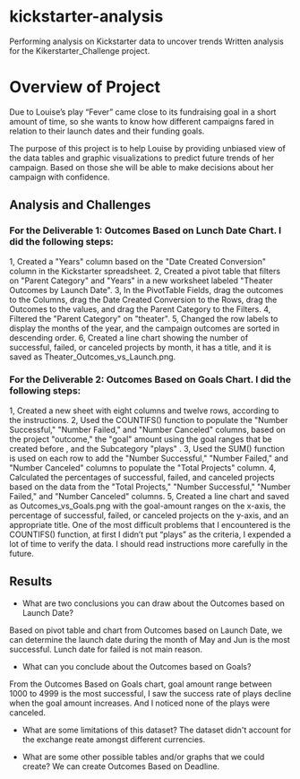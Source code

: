 # kickstarter-analysis
Performing analysis on Kickstarter data to uncover trends
Written analysis for the Kikerstarter_Challenge project.


# Overview of Project

Due to Louise’s play “Fever” came close to its fundraising goal in a short amount of time, so she wants to know how different campaigns fared in relation to their launch dates and their funding goals.

The purpose of this project is to help Louise by providing unbiased view of the data tables and graphic visualizations to predict future trends of her campaign. Based on those she will be able to make decisions about her campaign with confidence.

## Analysis and Challenges

### For the Deliverable 1: Outcomes Based on Lunch Date Chart. I did the following steps:
1, Created a "Years" column based on the "Date Created Conversion" column in the Kickstarter spreadsheet.
2, Created a pivot table that filters on "Parent Category" and "Years" in a new worksheet labeled "Theater Outcomes by Launch Date".
3, In the PivotTable Fields, drag the outcomes to the Columns, drag the Date Created Conversion to the Rows, drag the Outcomes to the values, and drag the Parent Category to the Filters.
4, Filtered the "Parent Category" on "theater".
5, Changed the row labels to display the months of the year, and the campaign outcomes are sorted in descending order.
6, Created a line chart showing the number of successful, failed, or canceled projects by month, it has a title, and it is saved as Theater_Outcomes_vs_Launch.png.

### For the Deliverable 2: Outcomes Based on Goals Chart. I did the following steps:
1, Created a new sheet with eight columns and twelve rows, according to the instructions.
2, Used the COUNTIFS() function to populate the "Number Successful," "Number Failed," and "Number Canceled" columns, based on the project "outcome," the "goal" amount using the goal ranges that be created before , and the Subcategory "plays" .
3, Used the SUM() function is used on each row to add the "Number Successful," "Number Failed," and "Number Canceled" columns to populate the "Total Projects" column.
4, Calculated the percentages of successful, failed, and canceled projects based on the data from the "Total Projects," "Number Successful," "Number Failed," and "Number Canceled" columns.
5, Created a line chart and saved as Outcomes_vs_Goals.png with the goal-amount ranges on the x-axis, the percentage of successful, failed, or canceled projects on the y-axis, and an appropriate title.
One of the most difficult problems that I encountered is the COUNTIFS() function, at first I didn’t put “plays” as the criteria, I expended a lot of time to verify the data. I should read instructions more carefully in the future.


## Results

- What are two conclusions you can draw about the Outcomes based on Launch Date?

Based on pivot table and chart from Outcomes based on Launch Date, we can determine the launch date during the month of May and Jun is the most successful. Lunch date for failed is not main reason.

- What can you conclude about the Outcomes based on Goals?

From the Outcomes Based on Goals chart, goal amount range between 1000 to 4999 is the most successful, I saw the success rate of plays decline when the goal amount increases.  And I noticed none of the plays were canceled.

- What are some limitations of this dataset?
 The dataset didn't account for the exchange reate amongst different currencies.

- What are some other possible tables and/or graphs that we could create?
   We can create Outcomes Based on Deadline.



